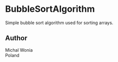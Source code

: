 # BubbleSortAlgorithm

Simple bubble sort algorithm used for sorting arrays.

## Author
Michal Wonia <br/>
Poland
